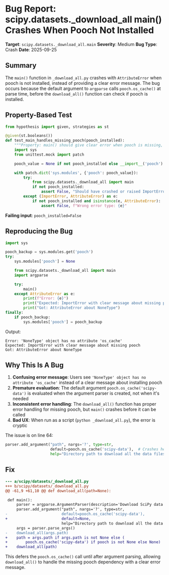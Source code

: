# Bug Report: scipy.datasets._download_all main() Crashes When Pooch Not Installed

**Target**: `scipy.datasets._download_all.main`
**Severity**: Medium
**Bug Type**: Crash
**Date**: 2025-09-25

## Summary

The `main()` function in `_download_all.py` crashes with `AttributeError` when pooch is not installed, instead of providing a clear error message. The bug occurs because the default argument to `argparse` calls `pooch.os_cache()` at parse time, before the `download_all()` function can check if pooch is installed.

## Property-Based Test

```python
from hypothesis import given, strategies as st

@given(st.booleans())
def test_main_handles_missing_pooch(pooch_installed):
    """Property: main() should give clear error when pooch is missing, not crash."""
    import sys
    from unittest.mock import patch

    pooch_value = None if not pooch_installed else __import__('pooch')

    with patch.dict('sys.modules', {'pooch': pooch_value}):
        try:
            from scipy.datasets._download_all import main
            if not pooch_installed:
                assert False, "Should have crashed or raised ImportError"
        except (ImportError, AttributeError) as e:
            if not pooch_installed and isinstance(e, AttributeError):
                assert False, f"Wrong error type: {e}"
```

**Failing input**: `pooch_installed=False`

## Reproducing the Bug

```python
import sys

pooch_backup = sys.modules.get('pooch')
try:
    sys.modules['pooch'] = None

    from scipy.datasets._download_all import main
    import argparse

    try:
        main()
    except AttributeError as e:
        print(f"Error: {e}")
        print("Expected: ImportError with clear message about missing pooch")
        print("Got: AttributeError about NoneType")
finally:
    if pooch_backup:
        sys.modules['pooch'] = pooch_backup
```

Output:
```
Error: 'NoneType' object has no attribute 'os_cache'
Expected: ImportError with clear message about missing pooch
Got: AttributeError about NoneType
```

## Why This Is A Bug

1. **Confusing error message**: Users see `'NoneType' object has no attribute 'os_cache'` instead of a clear message about installing pooch
2. **Premature evaluation**: The default argument `pooch.os_cache('scipy-data')` is evaluated when the argument parser is created, not when it's needed
3. **Inconsistent error handling**: The `download_all()` function has proper error handling for missing pooch, but `main()` crashes before it can be called
4. **Bad UX**: When run as a script (`python _download_all.py`), the error is cryptic

The issue is on line 64:
```python
parser.add_argument("path", nargs='?', type=str,
                    default=pooch.os_cache('scipy-data'),  # Crashes here if pooch is None!
                    help="Directory path to download all the data files.")
```

## Fix

```diff
--- a/scipy/datasets/_download_all.py
+++ b/scipy/datasets/_download_all.py
@@ -61,9 +61,10 @@ def download_all(path=None):

 def main():
     parser = argparse.ArgumentParser(description='Download SciPy data files.')
     parser.add_argument("path", nargs='?', type=str,
-                        default=pooch.os_cache('scipy-data'),
+                        default=None,
                         help="Directory path to download all the data files.")
     args = parser.parse_args()
-    download_all(args.path)
+    path = args.path if args.path is not None else (
+        pooch.os_cache('scipy-data') if pooch is not None else None)
+    download_all(path)
```

This defers the `pooch.os_cache()` call until after argument parsing, allowing `download_all()` to handle the missing pooch dependency with a clear error message.